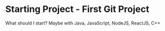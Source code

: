 # Starting Project - First Git Project

What should I start?
Maybe with Java, JavaScript, NodeJS, ReactJS, C++
